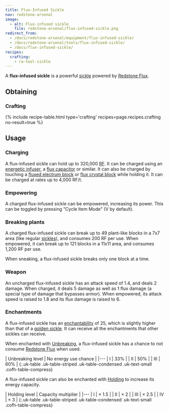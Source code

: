 ```yaml
---
title: Flux-Infused Sickle
nav: redstone-arsenal
image:
  - alt: Flux-infused sickle
    file: redstone-arsenal/flux-infused-sickle.png
redirect_from:
  - /docs/redstone-arsenal/equipment/flux-infused-sickle/
  - /docs/redstone-arsenal/tools/flux-infused-sickle/
  - /docs/flux-infused-sickle/
recipes:
  crafting:
    - ra-tool-sickle
---
```


A **flux-infused sickle** is a powerful [sickle](/docs/thermal-foundation/sickles/) powered by
[Redstone Flux](/docs/redstone-flux/).


Obtaining
---------

### Crafting
{% include recipe-table.html type='crafting' recipes=page.recipes.crafting no-result=true %}


Usage
-----

### Charging
A flux-infused sickle can hold up to 320,000 [RF](/docs/redstone-flux/). It can
be charged using an [energetic infuser](/docs/thermal-expansion/energetic-infuser/), a [flux
capacitor](/docs/thermal-expansion/flux-capacitor/) or similar. It can also be charged by touching
a [fluxed electrum block](/docs/redstone-arsenal/fluxed-electrum-block/) or [flux crystal
block](/docs/redstone-arsenal/flux-crystal-block) while holding it. It can be charged at rates up
to 4,000 RF/t.

### Empowering
A charged flux-infused sickle can be empowered, increasing its power. This can
be toggled by pressing "Cycle Item Mode" (V by default).

### Breaking plants
A charged flux-infused sickle can break up to 49 plant-like blocks in a 7x7 area
(like regular [sickles](/docs/thermal-foundation/sickles/)), and consumes 200 RF per use. When
empowered, it can break up to 121 blocks in a 11x11 area, and consumes 1,200 RF
per use.

When sneaking, a flux-infused sickle breaks only one block at a time.

### Weapon
An uncharged flux-infused sickle has an attack speed of 1.4, and deals 2 damage.
When charged, it deals 5 damage as well as 1 flux damage (a special type of
damage that bypasses armor). When empowered, its attack speed is raised to 1.8
and its flux damage is raised to 6.

### Enchantments
A flux-infused sickle has an
[enchantability](https://minecraft.gamepedia.com/Enchantability) of 25, which is
slightly higher than that of a [golden sickle](/docs/thermal-foundation/sickles/). It can
receive all the enchantments that other sickles can receive.

When enchanted with [Unbreaking](https://minecraft.gamepedia.com/Unbreaking), a
flux-infused sickle has a chance to not consume [Redstone
Flux](/docs/redstone-flux/) when used.

| Unbreaking level | No energy use chance |
|---
| I | 33% |
| II | 50% |
| III | 60% |
{:.uk-table .uk-table-striped .uk-table-condensed .uk-text-small .cofh-table-compress}

A flux-infused sickle can also be enchanted with [Holding](/docs/cofh-core-4/holding/) to
increase its energy capacity.

| Holding level | Capacity multiplier |
|---
| I | × 1.5 |
| II | × 2 |
| III | × 2.5 |
| IV | × 3 |
{:.uk-table .uk-table-striped .uk-table-condensed .uk-text-small .cofh-table-compress}

